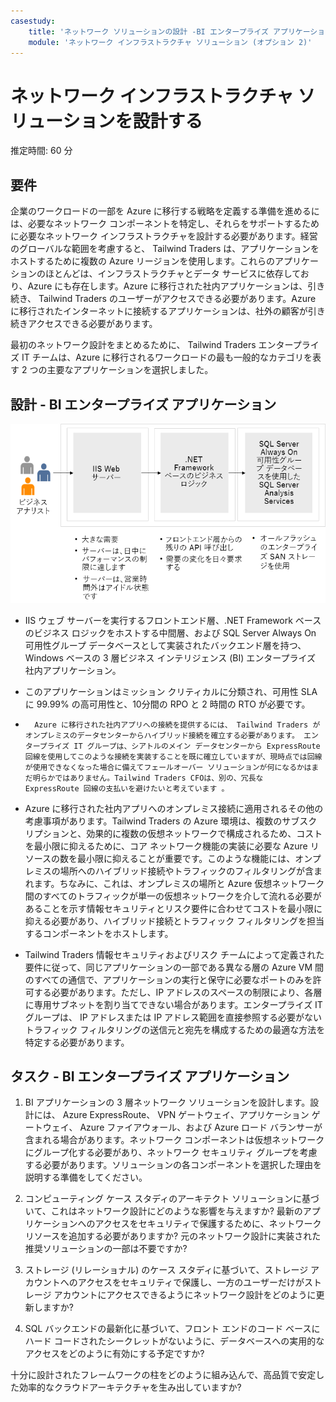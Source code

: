 ```yaml
---
casestudy:
    title: 'ネットワーク ソリューションの設計 -BI エンタープライズ アプリケーション'
    module: 'ネットワーク インフラストラクチャ ソリューション (オプション 2)'
---
```

# ネットワーク インフラストラクチャ ソリューションを設計する  

推定時間: 60 分

## 要件

企業のワークロードの一部を Azure に移行する戦略を定義する準備を進めるには、必要なネットワーク コンポーネントを特定し、それらをサポートするために必要なネットワーク インフラストラクチャを設計する必要があります。経営のグローバルな範囲を考慮すると、 Tailwind Traders は、アプリケーションをホストするために複数の Azure リージョンを使用します。これらのアプリケーションのほとんどは、インフラストラクチャとデータ サービスに依存しており、Azure にも存在します。Azure に移行された社内アプリケーションは、引き続き、 Tailwind Traders のユーザーがアクセスできる必要があります。Azure に移行されたインターネットに接続するアプリケーションは、社外の顧客が引き続きアクセスできる必要があります。 

最初のネットワーク設計をまとめるために、 Tailwind Traders エンタープライズ IT チームは、Azure に移行されるワークロードの最も一般的なカテゴリを表す 2 つの主要なアプリケーションを選択しました。  

## 設計 - BI エンタープライズ アプリケーション 

![BI エンタープライズ アプリケーション アーキテクチャ](media/compute.png)

-	IIS ウェブ サーバーを実行するフロントエンド層、.NET Framework ベースのビジネス ロジックをホストする中間層、および SQL Server Always On 可用性グループ データベースとして実装されたバックエンド層を持つ、 Windows ベースの 3 層ビジネス インテリジェンス (BI) エンタープライズ 社内アプリケーション。

-	このアプリケーションはミッション クリティカルに分類され、可用性 SLA に 99.99% の高可用性と、10分間の RPO と 2 時間の RTO が必要です。

-       Azure に移行された社内アプリへの接続を提供するには、 Tailwind Traders がオンプレミスのデータセンターからハイブリッド接続を確立する必要があります。 エンタープライズ IT グループは、シアトルのメイン データセンターから ExpressRoute 回線を使用してこのような接続を実装することを既に確立していますが、現時点では回線が使用できなくなった場合に備えてフェールオーバー ソリューションが何になるかはまだ明らかではありません。Tailwind Traders CFOは、別の、冗長な  ExpressRoute 回線の支払いを避けたいと考えています 。 

- Azure に移行された社内アプリへのオンプレミス接続に適用されるその他の考慮事項があります。Tailwind Traders の Azure 環境は、複数のサブスクリプションと、効果的に複数の仮想ネットワークで構成されるため、コストを最小限に抑えるために、コア ネットワーク機能の実装に必要な  Azure リソースの数を最小限に抑えることが重要です。このような機能には、オンプレミスの場所へのハイブリッド接続やトラフィックのフィルタリングが含まれます。ちなみに、これは、オンプレミスの場所と Azure 仮想ネットワーク間のすべてのトラフィックが単一の仮想ネットワークを介して流れる必要があることを示す情報セキュリティとリスク要件に合わせてコストを最小限に抑える必要があり、ハイブリッド接続とトラフィック フィルタリングを担当するコンポーネントをホストします。 

-	Tailwind Traders 情報セキュリティおよびリスク チームによって定義された要件に従って、同じアプリケーションの一部である異なる層の Azure VM 間のすべての通信で、アプリケーションの実行と保守に必要なポートのみを許可する必要があります。ただし、IP アドレスのスペースの制限により、各層に専用サブネットを割り当てできない場合があります。エンタープライズ IT グループは、 IP アドレスまたは IP アドレス範囲を直接参照する必要がないトラフィック フィルタリングの送信元と宛先を構成するための最適な方法を特定する必要があります。


## タスク - BI エンタープライズ アプリケーション 

1. BI アプリケーションの 3 層ネットワーク ソリューションを設計します。設計には、 Azure ExpressRoute、 VPN ゲートウェイ、アプリケーション ゲートウェイ、 Azure ファイアウォール、および Azure ロード バランサーが含まれる場合があります。ネットワーク コンポーネントは仮想ネットワークにグループ化する必要があり、ネットワーク セキュリティ グループを考慮する必要があります。ソリューションの各コンポーネントを選択した理由を説明する準備をしてください。 

2. コンピューティング ケース スタディのアーキテクト ソリューションに基づいて、これはネットワーク設計にどのような影響を与えますか? 最新のアプリケーションへのアクセスをセキュリティで保護するために、ネットワーク リソースを追加する必要がありますか? 元のネットワーク設計に実装された推奨ソリューションの一部は不要ですか? 

3. ストレージ (リレーショナル) のケース スタディに基づいて、ストレージ アカウントへのアクセスをセキュリティで保護し、一方のユーザーだけがストレージ アカウントにアクセスできるようにネットワーク設計をどのように更新しますか?

4. SQL バックエンドの最新化に基づいて、フロント エンドのコード ベースにハード コードされたシークレットがないように、データベースへの実用的なアクセスをどのように有効にする予定ですか?

十分に設計されたフレームワークの柱をどのように組み込んで、高品質で安定した効率的なクラウドアーキテクチャを生み出していますか?
